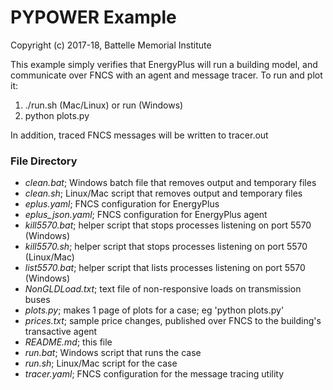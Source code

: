 # PYPOWER Example

Copyright (c) 2017-18, Battelle Memorial Institute

This example simply verifies that EnergyPlus will run a building model,
and communicate over FNCS with an agent and message tracer. To run and plot it:

1. ./run.sh (Mac/Linux) or run (Windows)
2. python plots.py

In addition, traced FNCS messages will be written to tracer.out

### File Directory

- *clean.bat*; Windows batch file that removes output and temporary files
- *clean.sh*; Linux/Mac script that removes output and temporary files
- *eplus.yaml*; FNCS configuration for EnergyPlus
- *eplus_json.yaml*; FNCS configuration for EnergyPlus agent
- *kill5570.bat*; helper script that stops processes listening on port 5570 (Windows)
- *kill5570.sh*; helper script that stops processes listening on port 5570 (Linux/Mac)
- *list5570.bat*; helper script that lists processes listening on port 5570 (Windows)
- *NonGLDLoad.txt*; text file of non-responsive loads on transmission buses
- *plots.py*; makes 1 page of plots for a case; eg 'python plots.py'
- *prices.txt*; sample price changes, published over FNCS to the building's transactive agent
- *README.md*; this file
- *run.bat*; Windows script that runs the case
- *run.sh*; Linux/Mac script for the case
- *tracer.yaml*; FNCS configuration for the message tracing utility


